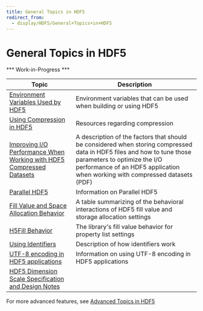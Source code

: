 ```yaml
---
title: General Topics in HDF5
redirect_from:
  - display/HDF5/General+Topics+in+HDF5
---
```


# General Topics in HDF5

\*\*\* Work-in-Progress \*\*\*

| Topic                         | Description                                                  |
| ----------------------------- | ------------------------------------------------------------ |
| [Environment Variables Used by HDF5](https://support.hdfgroup.org/releases/hdf5/documentation/hdf5_topics/EnvVarsUsedByHDF5.html) | Environment variables that can be used when building or using HDF5 |
| [Using Compression in HDF5](https://support.hdfgroup.org/releases/hdf5/documentation/hdf5_topics/UsingCompressionInHDF5.html) | Resources regarding compression |
| [Improving I/O Performance When Working with HDF5 Compressed Datasets](https://support.hdfgroup.org/releases/hdf5/documentation/hdf5_topics/HDF5ImprovingIOPerformanceCompressedDatasets.pdf) | A description of the factors that should be considered when storing compressed data in HDF5 files and how to tune those parameters to optimize the I/O performance of an HDF5 application when working with compressed datasets (PDF) |
| [Parallel HDF5](https://support.hdfgroup.org/releases/hdf5/documentation/hdf5_topics/ParallelHDF5.html) | Information on Parallel HDF5 |
| [Fill Value and Space Allocation Behavior]() | A table summarizing of the behavioral interactions of HDF5 fill value and storage allocation settings  |
| [H5Fill Behavior]() | The library's fill value behavior for property list settings |
| [Using Identifiers](https://support.hdfgroup.org/releases/hdf5/documentation/hdf5_topics/UsingIdentifiers.html) | Description of how identifiers work |
| [UTF-8 encoding in HDF5 applications](https://support.hdfgroup.org/releases/hdf5/documentation/hdf5_topics/UsingUTF-8EncodinginHDF5Apps.html) | Information on using UTF-8 encoding in HDF5 applications |
| [HDF5 Dimension Scale Specification and Design Notes](https://support.hdfgroup.org/releases/hdf5/documentation/hdf5_topics/H5DS_Spec.pdf) | |

<!--- In doxygen/technical notes -->
<!--- | [HDF5 Library Release Versions Numbers]() | A description of HDF5 library release version numbering | -->

For more advanced features, see [Advanced Topics in HDF5](https://support.hdfgroup.org/releases/hdf5/documentation/advanced_topics_list.html)
